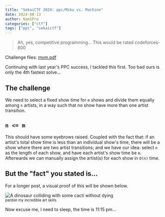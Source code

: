 ```yaml
---
title: "SekaiCTF 2024: ppc/Miku vs. Machine"
date: 2024-08-13
author: NamSPro
categories: ["ctf"]
tags: ["ppc", "sekaictf"]
---
```


> Ah, yes, competitive programming... This would be rated codeforces-800

Challenge files: [mvm.pdf](https://nazunacord.net/MFLt5KKWTBUM.pdf)

Continuing with last year's PPC success, I tackled this first. Too bad ours is
only the 4th fastest solve...

## The challenge

We need to select a fixed show time for `m` shows and divide them equally among `n`
artists, in a way such that no show have more than one artist transition.

## `n <= m`

This should have some eyebrows raised. Coupled with the fact that: if an artist's
total show time is less than an individual show's time, there will be a show where
there are two artist transitions; and we have our idea: select `n` as the length of
each show,  and have each artist's show time be `m`. Afterwards we can manually
assign the artist(s) for each show in `O(n)` time.

## But the "fact" you stated is...

For a longer post, a visual proof of this will be shown below.
<div class="flex flex-wrap justify-evenly gap-y-2">
    <img src="https://nazunacord.net/vsUB1KbySiic.png" alt="A dinosaur colliding with some cacti without dying">
</div>
<sup>pardon my incredible art skills</sup>

Now excuse me, I need to sleep, the time is 11:15 pm...